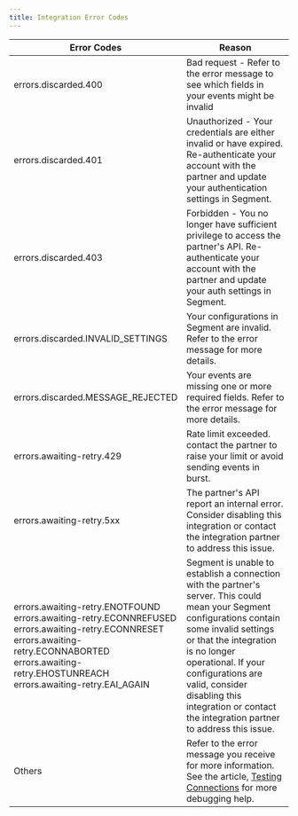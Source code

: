 ```yaml
---
title: Integration Error Codes
---
```


| Error Codes                                                                                                                                                                                                   | Reason                                                                                                                                                                                                                                                                                                                                     |
| ---------------------------------- | ------------------------------------------------------------------------------------------------------------------------------------------------------------------------------------------------------------------------------------------------------------------------------------------------------------------------------------------ |
| errors.discarded.400               | Bad request - Refer to the error message to see which fields in your events might be invalid                                                                                                                                                                                                                                        |
| errors.discarded.401               | Unauthorized - Your credentials are either invalid or have expired. Re-authenticate your account with the partner and update your authentication settings in Segment.                                                                                                                                                                       |
| errors.discarded.403               | Forbidden - You no longer have sufficient privilege to access the partner's API. Re-authenticate your account with the partner and update your auth settings in Segment.                                                                                                                                                            |
| errors.discarded.INVALID_SETTINGS  | Your configurations in Segment are invalid. Refer to the error message for more details.                                                                                                                                                                                                                                            |
| errors.discarded.MESSAGE_REJECTED  | Your events are missing one or more required fields. Refer to the error message for more details.                                                                                                                                                                                                                                   |
| errors.awaiting-retry.429          | Rate limit exceeded. contact the partner to raise your limit or avoid sending events in burst.                                                                                                                                                                                                                                      |
| errors.awaiting-retry.5xx          | The partner's API report an internal error. Consider disabling this integration or contact the integration partner to address this issue.                                                                                                                                                                                           |
| errors.awaiting-retry.ENOTFOUND<br>errors.awaiting-retry.ECONNREFUSED <br>errors.awaiting-retry.ECONNRESET<br>errors.awaiting-retry.ECONNABORTED<br>errors.awaiting-retry.EHOSTUNREACH<br>errors.awaiting-retry.EAI_AGAIN | Segment is unable to establish a connection with the partner's server. This could mean your Segment configurations contain some invalid settings or that the integration is no longer operational.  If your configurations are valid, consider disabling this integration or contact the integration partner to address this issue. |
| Others                             | Refer to the error message you receive for more information. See the article, [Testing Connections](/docs/connections/test-connections/) for more debugging help. 
